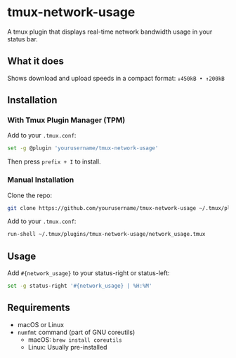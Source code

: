 # tmux-network-usage

A tmux plugin that displays real-time network bandwidth usage in your status bar.

## What it does

Shows download and upload speeds in a compact format: `↓450kB • ↑200kB`

## Installation

### With Tmux Plugin Manager (TPM)

Add to your `.tmux.conf`:
```bash
set -g @plugin 'yourusername/tmux-network-usage'
```

Then press `prefix + I` to install.

### Manual Installation

Clone the repo:
```bash
git clone https://github.com/yourusername/tmux-network-usage ~/.tmux/plugins/tmux-network-usage
```

Add to your `.tmux.conf`:
```bash
run-shell ~/.tmux/plugins/tmux-network-usage/network_usage.tmux
```

## Usage

Add `#{network_usage}` to your status-right or status-left:
```bash
set -g status-right '#{network_usage} | %H:%M'
```

## Requirements

- macOS or Linux
- `numfmt` command (part of GNU coreutils)
  - macOS: `brew install coreutils`
  - Linux: Usually pre-installed